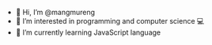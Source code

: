 - 👋 Hi, I’m @mangmureng
- 👀 I’m interested in programming and computer science 💻
- 🌱 I’m currently learning JavaScript language

